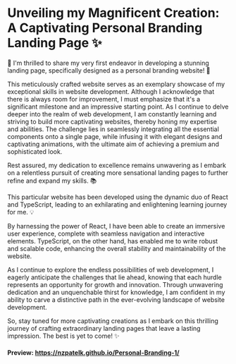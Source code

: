 # Unveiling my Magnificent Creation: A Captivating Personal Branding Landing Page ✨

🚀 I'm thrilled to share my very first endeavor in developing a stunning landing page, specifically designed as a personal branding website! 🎉

This meticulously crafted website serves as an exemplary showcase of my exceptional skills in website development. Although I acknowledge that there is always room for improvement, I must emphasize that it's a significant milestone and an impressive starting point. As I continue to delve deeper into the realm of web development, I am constantly learning and striving to build more captivating websites, thereby honing my expertise and abilities. The challenge lies in seamlessly integrating all the essential components onto a single page, while infusing it with elegant designs and captivating animations, with the ultimate aim of achieving a premium and sophisticated look.

Rest assured, my dedication to excellence remains unwavering as I embark on a relentless pursuit of creating more sensational landing pages to further refine and expand my skills. 📚

This particular website has been developed using the dynamic duo of React and TypeScript, leading to an exhilarating and enlightening learning journey for me. 💡

By harnessing the power of React, I have been able to create an immersive user experience, complete with seamless navigation and interactive elements. TypeScript, on the other hand, has enabled me to write robust and scalable code, enhancing the overall stability and maintainability of the website.

As I continue to explore the endless possibilities of web development, I eagerly anticipate the challenges that lie ahead, knowing that each hurdle represents an opportunity for growth and innovation. Through unwavering dedication and an unquenchable thirst for knowledge, I am confident in my ability to carve a distinctive path in the ever-evolving landscape of website development.

So, stay tuned for more captivating creations as I embark on this thrilling journey of crafting extraordinary landing pages that leave a lasting impression. The best is yet to come! ✨

#### Preview: https://nzpatelk.github.io/Personal-Branding-1/
